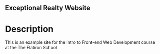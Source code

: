Exceptional Realty Website
---

# Description

This is an example site for the Intro to Front-end Web Development course at the The Flatiron School
